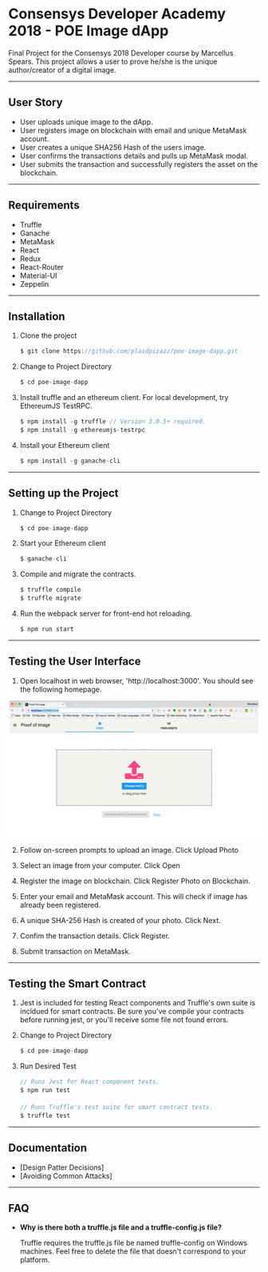 # Consensys Developer Academy 2018 - POE Image dApp

Final Project for the Consensys 2018 Developer course by Marcellus Spears.
This project allows a user to prove he/she is the unique author/creator of a digital image.

---

## User Story

- User uploads unique image to the dApp.
- User registers image on blockchain with email and unique MetaMask account.
- User creates a unique SHA256 Hash of the users image.
- User confirms the transactions details and pulls up MetaMask modal.
- User submits the transaction and successfully registers the asset on the blockchain.

---

## Requirements

- Truffle
- Ganache
- MetaMask
- React
- Redux
- React-Router
- Material-UI
- Zeppelin

---

## Installation

1. Clone the project

   ```javascript
   $ git clone https://github.com/plaidpizazz/poe-image-dapp.git
   ```

2. Change to Project Directory

   ```javascript
   $ cd poe-image-dapp
   ```

3. Install truffle and an ethereum client. For local development, try EthereumJS TestRPC.

   ```javascript
   $ npm install -g truffle // Version 3.0.5+ required.
   $ npm install -g ethereumjs-testrpc
   ```

4. Install your Ethereum client

   ```javascript
   $ npm install -g ganache-cli
   ```

---

## Setting up the Project

1. Change to Project Directory

   ```javascript
   $ cd poe-image-dapp
   ```

2. Start your Ethereum client

   ```javascript
   $ ganache-cli
   ```

3. Compile and migrate the contracts.

   ```javascript
   $ truffle compile
   $ truffle migrate
   ```

4. Run the webpack server for front-end hot reloading.
   ```javascript
   $ npm run start
   ```

---

## Testing the User Interface

1. Open localhost in web browser, 'http://localhost:3000'. You should see the following homepage.

<p style="text-align:center;"><img src="src/assets/images/poe_image_dapp_home.png" width="500"></p>

2. Follow on-screen prompts to upload an image. Click Upload Photo

3. Select an image from your computer. Click Open

4. Register the image on blockchain. Click Register Photo on Blockchain.

5. Enter your email and MetaMask account. This will check if image has already been registered.

6. A unique SHA-256 Hash is created of your photo. Click Next.

7. Confim the transaction details. Click Register.

8. Submit transaction on MetaMask.

---

## Testing the Smart Contract

1. Jest is included for testing React components and Truffle's own suite is incldued for smart contracts. Be sure you've compile your contracts before running jest, or you'll receive some file not found errors.

1. Change to Project Directory

   ```javascript
   $ cd poe-image-dapp
   ```

1. Run Desired Test

   ```javascript
   // Runs Jest for React component tests.
   $ npm run test

   // Runs Truffle's test suite for smart contract tests.
   $ truffle test
   ```

---

## Documentation

- [Design Patter Decisions]
- [Avoiding Common Attacks]

---

## FAQ

- **Why is there both a truffle.js file and a truffle-config.js file?**

  Truffle requires the truffle.js file be named truffle-config on Windows machines. Feel free to delete the file that doesn't correspond to your platform.
